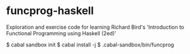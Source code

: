 # funcprog-haskell
Exploration and exercise code for learning Richard Bird's 'Introduction to Functional Programming using Haskell (2ed)'


$ cabal sandbox init
$ cabal install -j
$ .cabal-sandbox/bin/funcprog
